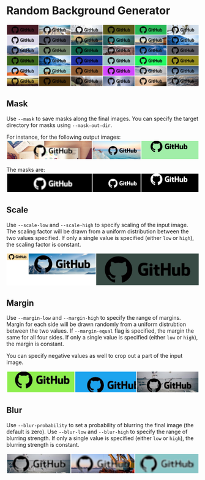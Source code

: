 # Random Background Generator

![grid](/assets/grid.png)


## Mask
Use `--mask` to save masks along the final images. You can specify the target directory for masks using `--mask-out-dir`.

For instance, for the following output images:
![Final imgs](/assets/mask_org.png)

The masks are:
![Final imgs with masks](/assets/mask_mask.png)

## Scale
Use `--scale-low` and `--scale-high` to specify scaling of the input image. The scaling factor will be drawn from a uniform distribution between the two values specified. If only a single value is specified (either `low` or `high`), the scaling factor is constant.

![Scaling](/assets/scale.png)

## Margin
Use `--margin-low` and `--margin-high` to specify the range of margins. Margin for each side will be drawn randomly from a uniform distrubtion between the two values. If `--margin-equal` flag is specified, the margin the same for all four sides. If only a single value is specified (either `low` or `high`), the margin is constant.

You can specify negative values as well to crop out a part of the input image.

![Margin](/assets/margin.png)

## Blur
Use `--blur-probability` to set a probability of blurring the final image (the default is zero). Use `--blur-low` and `--blur-high` to specify the range of blurring strength. If only a single value is specified (either `low` or `high`), the blurring strength is constant.

![Blur](/assets/blur.png)
